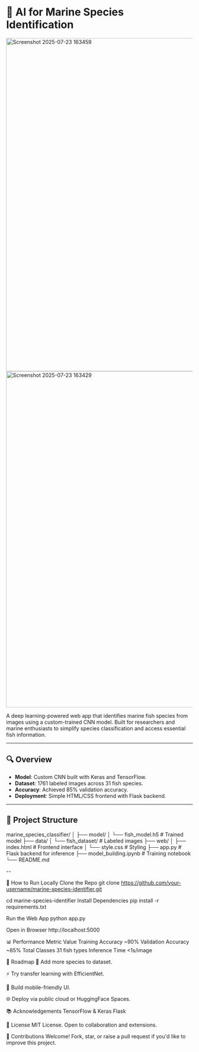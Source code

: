 # 🐠 AI for Marine Species Identification


<img width="1917" height="898" alt="Screenshot 2025-07-23 163459" src="https://github.com/user-attachments/assets/1a80a7c8-4bb2-4259-bac5-4d67209aa0b4" />
<img width="1915" height="906" alt="Screenshot 2025-07-23 163429" src="https://github.com/user-attachments/assets/e50f13b5-45eb-4835-a0d1-b1f4ba0aa183" />

A deep learning-powered web app that identifies marine fish species from images using a custom-trained CNN model. Built for researchers and marine enthusiasts to simplify species classification and access essential fish information.

---

## 🔍 Overview

- **Model**: Custom CNN built with Keras and TensorFlow.
- **Dataset**: 1761 labeled images across 31 fish species.
- **Accuracy**: Achieved 85% validation accuracy.
- **Deployment**: Simple HTML/CSS frontend with Flask backend.

---

## 📁 Project Structure

marine_species_classifier/
│
├── model/
│ └── fish_model.h5 # Trained model
├── data/
│ └── fish_dataset/ # Labeled images
├── web/
│ ├── index.html # Frontend interface
│ └── style.css # Styling
├── app.py # Flask backend for inference
├── model_building.ipynb # Training notebook
└── README.md


--

🚀 How to Run Locally
Clone the Repo
git clone https://github.com/your-username/marine-species-identifier.git

cd marine-species-identifier
Install Dependencies
pip install -r requirements.txt


Run the Web App
python app.py

Open in Browser
http://localhost:5000


📊 Performance
Metric	Value
Training Accuracy	~90%
Validation Accuracy	~85%
Total Classes	31 fish types
Inference Time	<1s/image

📌 Roadmap
🔄 Add more species to dataset.

⚡ Try transfer learning with EfficientNet.

📱 Build mobile-friendly UI.

🌐 Deploy via public cloud or HuggingFace Spaces.

📚 Acknowledgements
TensorFlow & Keras
Flask


📝 License
MIT License. Open to collaboration and extensions.

🙌 Contributions Welcome!
Fork, star, or raise a pull request if you'd like to improve this project.
